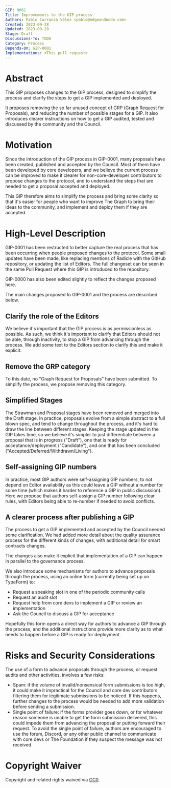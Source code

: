 ```yaml
---
GIP: 0061
Title: Improvements to the GIP process
Authors: Pablo Carranza Vélez <pablo@edgeandnode.com>
Created: 2023-09-28
Updated: 2023-09-28
Stage: Draft
Discussions-To: TODO
Category: Process
Depends-On: GIP-0001
Implementations: <This pull request>
---
```


# Abstract

This GIP proposes changes to the GIP process, designed to simplify the process and clarify the steps to get a GIP implemented and deployed.

It proposes removing the so far unused concept of GRP (Graph Request for Proposals), and reducing the number of possible stages for a GIP. It also introduces clearer instructions on how to get a GIP audited, tested and discussed by the community and the Council.

# Motivation

Since the introduction of the GIP process in GIP-0001, many proposals have been created, published and accepted by the Council. Most of them have been developed by core developers, and we believe the current process can be improved to make it clearer for non-core-developer contributors to propose changes to the protocol, and to understand the steps that are needed to get a proposal accepted and deployed.

This GIP therefore aims to simplify the process and bring some clarity so that it's easier for people who want to improve The Graph to bring their ideas to the community, and implement and deploy them if they are accepted.

# High-Level Description

GIP-0001 has been restructed to better capture the real process that has been occurring when people proposed changes to the protocol. Some small updates have been made, like replacing mentions of Radicle with the GitHub repository, or updating the list of Editors. The full changeset can be seen in the same Pull Request where this GIP is introduced to the repository.

GIP-0000 has also been edited slightly to reflect the changes proposed here.

The main changes proposed to GIP-0001 and the process are described below.

## Clarify the role of the Editors

We believe it's important that the GIP process is as permissionless as possible. As such, we think it's important to clarify that Editors should not be able, through inactivity, to stop a GIP from advancing through the process. We add some text to the Editors section to clarify this and make it explicit.

## Remove the GRP category

To this date, no "Graph Request for Proposals" have been submitted. To simplify the process, we propose removing this category.

## Simplified Stages

The Strawman and Proposal stages have been removed and merged into the Draft stage. In practice, proposals evolve from a simple abstract to a full blown spec, and tend to change throughout the process, and it's hard to draw the line between different stages. Keeping the stage updated in the GIP takes time, so we believe it's simpler to just differentiate between a proposal that is in progress ("Draft"), one that is ready for acceptance/deployment ("Candidate"), and one that has been concluded ("Accepted/Deferred/Withdrawn/Living").

## Self-assigning GIP numbers

In practice, most GIP authors were self-assigning GIP numbers, to not depend on Editor availability as this could leave a GIP without a number for some time (which makes it harder to reference a GIP in public discussion). Here we propose that authors self-assign a GIP number following clear rules, with Editors being able to re-number if needed to avoid conflicts.

## A clearer process after publishing a GIP

The process to get a GIP implemented and accepted by the Council needed some clarification. We had added more detail about the quality assurance process for the different kinds of changes, with additional detail for smart contracts changes.

The changes also make it explicit that implementation of a GIP can happen in parallel to the governance process.

We also introduce some mechanisms for authors to advance proposals through the process, using an online form (currently being set up on TypeForm) to:
- Request a speaking slot in one of the periodic community calls
- Request an audit slot
- Request help from core devs to implement a GIP or review an implementation
- Ask the Council to discuss a GIP for acceptance

Hopefully this form opens a direct way for authors to advance a GIP through the process, and the additional instructions provide more clarity as to what needs to happen before a GIP is ready for deployment.

# Risks and Security Considerations

The use of a form to advance proposals through the process, or request audits and other activities, involves a few risks:
- Spam: if the volume of invalid/nonsensical form submissions is too high, it could make it impractical for the Council and core dev contributors filtering them for legitimate submissions to be noticed. If this happens, further changes to the process would be needed to add more validation before sending a submission.
- Single point of failure: if the forms provider goes down, or for whatever reason someone is unable to get the form submission delivered, this could impede them from advancing the proposal or putting forward their request. To avoid the single point of failure, authors are encouraged to use the forum, Discord, or any other public channel to communicate with core devs or The Foundation if they suspect the message was not received.

# Copyright Waiver

Copyright and related rights waived via [CC0](https://creativecommons.org/publicdomain/zero/1.0/).
